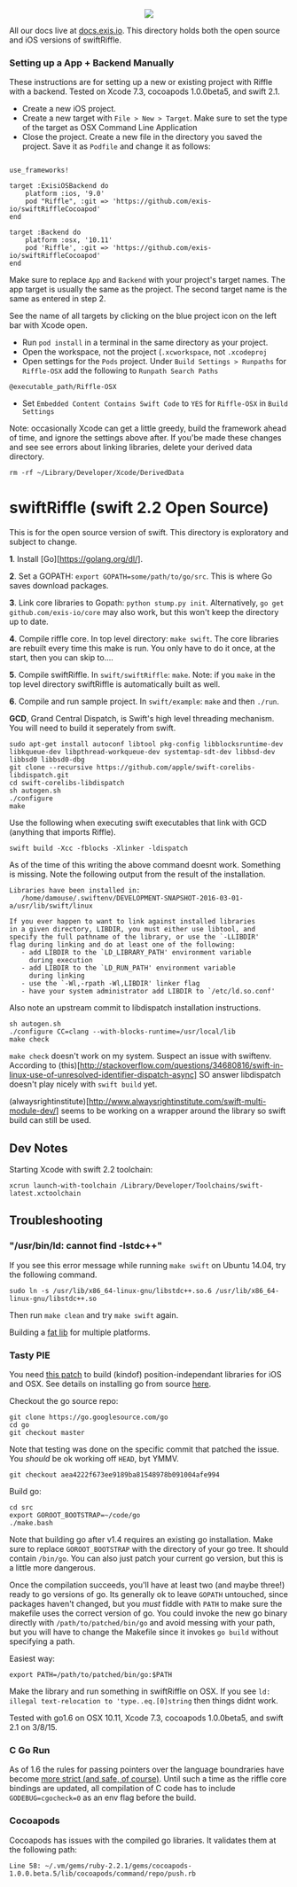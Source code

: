 <div align="center">
    <a href="http://slack.exis.io"><img src="http://slack.exis.io/badge.svg"></a>
    </h3>
</div>

All our docs live at [docs.exis.io](http://docs.exis.io). This directory holds both the open source and iOS versions of swiftRiffle. 

### Setting up a App + Backend Manually

These instructions are for setting up a new or existing project with Riffle with a backend. Tested on Xcode 7.3, cocoapods 1.0.0beta5, and swift 2.1.

- Create a new iOS project.
- Create a new target with `File > New > Target`. Make sure to set the type of the target as OSX Command Line Application
- Close the project. Create a new file in the directory you saved the project. Save it as `Podfile` and change it as follows: 

```

use_frameworks!

target :ExisiOSBackend do
    platform :ios, '9.0'
    pod "Riffle", :git => 'https://github.com/exis-io/swiftRiffleCocoapod'
end

target :Backend do
    platform :osx, '10.11'
    pod 'Riffle', :git => 'https://github.com/exis-io/swiftRiffleCocoapod'
end

```

Make sure to replace `App` and `Backend` with your project's target names. The app target is usually the same as the project. The second target name is the same as entered in step 2. 

See the name of all targets by clicking on the blue project icon on the left bar with Xcode open. 

- Run `pod install` in a terminal in the same directory as your project. 
- Open the workspace, not the project (`.xcworkspace`, not `.xcodeproj`
- Open settings for the `Pods` project. Under `Build Settings > Runpaths` for `Riffle-OSX` add the following to `Runpath Search Paths`

```
@executable_path/Riffle-OSX
```

- Set `Embedded Content Contains Swift Code` to `YES` for `Riffle-OSX` in `Build Settings`

Note: occasionally Xcode can get a little greedy, build the framework ahead of time, and ignore the settings above after. If you'be made these changes and see see errors about linking libraries, delete your derived data directory. 

```
rm -rf ~/Library/Developer/Xcode/DerivedData
```


# swiftRiffle (swift 2.2 Open Source)

This is for the open source version of swift. This directory is exploratory and subject to change. 

**1**. Install [Go][https://golang.org/dl/].

**2**. Set a GOPATH: `export GOPATH=some/path/to/go/src`. This is where Go saves download packages. 

**3**. Link core libraries to Gopath: `python stump.py init`. Alternatively, `go get github.com/exis-io/core` may also work, but this won't keep the directory up to date. 

**4**. Compile riffle core. In top level directory: `make swift`. The core libraries are rebuilt every time this make is run. You only have to do it once, at the start, then you can skip to....

**5**. Compile swiftRiffle. In `swift/swiftRiffle`: `make`. Note: if you `make` in the top level directory swiftRiffle is automatically built as well. 

**6**. Compile and run sample project. In `swift/example`: `make` and then `./run`. 

**GCD**, Grand Central Dispatch, is Swift's high level threading mechanism. You will need to build it seperately from swift. 

```
sudo apt-get install autoconf libtool pkg-config libblocksruntime-dev libkqueue-dev libpthread-workqueue-dev systemtap-sdt-dev libbsd-dev libbsd0 libbsd0-dbg
git clone --recursive https://github.com/apple/swift-corelibs-libdispatch.git
cd swift-corelibs-libdispatch
sh autogen.sh
./configure
make
```

Use the following when executing swift executables that link with GCD (anything that imports Riffle).

```
swift build -Xcc -fblocks -Xlinker -ldispatch
```

As of the time of this writing the above command doesnt work. Something is missing. Note the following output from the result of the installation.

```
Libraries have been installed in:
   /home/damouse/.swiftenv/DEVELOPMENT-SNAPSHOT-2016-03-01-a/usr/lib/swift/linux

If you ever happen to want to link against installed libraries
in a given directory, LIBDIR, you must either use libtool, and
specify the full pathname of the library, or use the `-LLIBDIR'
flag during linking and do at least one of the following:
   - add LIBDIR to the `LD_LIBRARY_PATH' environment variable
     during execution
   - add LIBDIR to the `LD_RUN_PATH' environment variable
     during linking
   - use the `-Wl,-rpath -Wl,LIBDIR' linker flag
   - have your system administrator add LIBDIR to `/etc/ld.so.conf'

```

Also note an upstream commit to libdispatch installation instructions.

```
sh autogen.sh
./configure CC=clang --with-blocks-runtime=/usr/local/lib
make check
```

`make check` doesn't work on my system. Suspect an issue with swiftenv. According to (this)[http://stackoverflow.com/questions/34680816/swift-in-linux-use-of-unresolved-identifier-dispatch-async] SO answer libdispatch doesn't play nicely with `swift build` yet. 

(alwaysrightinstitute)[http://www.alwaysrightinstitute.com/swift-multi-module-dev/] seems to be working on a wrapper around the library so swift build can still be used. 

## Dev Notes

Starting Xcode with swift 2.2 toolchain: 

```
xcrun launch-with-toolchain /Library/Developer/Toolchains/swift-latest.xctoolchain
```

## Troubleshooting

### "/usr/bin/ld: cannot find -lstdc++"

If you see this error message while running `make swift` on Ubuntu 14.04, try the following command.

```
sudo ln -s /usr/lib/x86_64-linux-gnu/libstdc++.so.6 /usr/lib/x86_64-linux-gnu/libstdc++.so
```

Then run `make clean` and try `make swift` again.

Building a [fat lib](https://peawee.net/posts/158/) for multiple platforms. 


### Tasty PIE 

You need [this patch](https://go-review.googlesource.com/#/c/19206/) to build (kindof) position-independant libraries for iOS and OSX. See details on installing go from source [here](https://golang.org/doc/install/source).

Checkout the go source repo: 

```
git clone https://go.googlesource.com/go
cd go
git checkout master
```

Note that testing was done on the specific commit that patched the issue. You *should* be ok working off `HEAD`, byt YMMV. 

```
git checkout aea4222f673ee9189ba81548978b091004afe994
```

Build go: 

```
cd src
export GOROOT_BOOTSTRAP=~/code/go
./make.bash
```

Note that building go after v1.4 requires an existing go installation. Make sure to replace `GOROOT_BOOTSTRAP` with the directory of your go tree. It should contain `/bin/go`. You can also just patch your current go version, but this is a little more dangerous. 

Once the compilation succeeds, you'll have at least two (and maybe three!) ready to go versions of go. Its generally ok to leave `GOPATH` untouched, since packages haven't changed, but you *must* fiddle with `PATH` to make sure the makefile uses the correct version of go. You could invoke the new go binary directly with `/path/to/patched/bin/go` and avoid messing with your path, but you will have to change the Makefile since it invokes `go build` without specifying a path.

Easiest way:

```
export PATH=/path/to/patched/bin/go:$PATH
```

Make the library and run something in swiftRiffle on OSX. If you see `ld: illegal text-relocation to 'type..eq.[0]string` then things didnt work. 

Tested with go1.6 on OSX 10.11, Xcode 7.3, cocoapods 1.0.0beta5, and swift 2.1 on 3/8/15.

### C Go Run

As of 1.6 the rules for passing pointers over the language boundraries have become [more strict (and safe, of course)](https://tip.golang.org/doc/go1.6). Until such a time as the riffle core bindings are updated, all compilation of C code has to include `GODEBUG=cgocheck=0` as an env flag before the build. 

### Cocoapods

Cocoapods has issues with the compiled go libraries. It validates them at the following path: 

```
Line 58: ~/.vm/gems/ruby-2.2.1/gems/cocoapods-1.0.0.beta.5/lib/cocoapods/command/repo/push.rb
```

